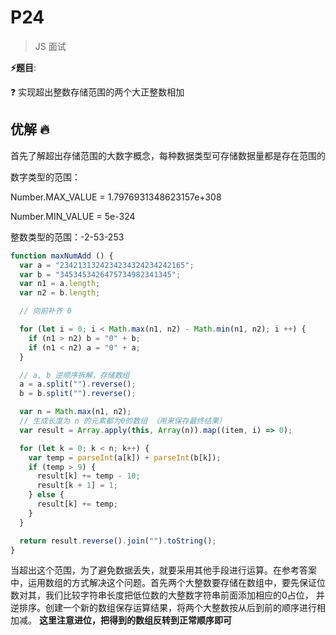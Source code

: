 # P24

> JS 面试

**⚡题目**:

❓ 实现超出整数存储范围的两个大正整数相加

## 优解 🔥

首先了解超出存储范围的大数字概念，每种数据类型可存储数据量都是存在范围的

数字类型的范围：

Number.MAX_VALUE = 1.7976931348623157e+308

Number.MIN_VALUE = 5e-324

整数类型的范围：-2-53-253

```js
function maxNumAdd () {
  var a = "2342131324234234324234242165";
  var b = "3453453426475734982341345";
  var n1 = a.length;
  var n2 = b.length;

  // 向前补齐 0

  for (let i = 0; i < Math.max(n1, n2) - Math.min(n1, n2); i ++) {
    if (n1 > n2) b = "0" + b;
    if (n1 < n2) a = "0" + a;
  }

  // a, b 逆顺序拆解，存储数组
  a = a.split("").reverse();
  b = b.split("").reverse();

  var n = Math.max(n1, n2);
  // 生成长度为 n 的元素都为0的数组 （用来保存最终结果）
  var result = Array.apply(this, Array(n)).map((item, i) => 0);

  for (let k = 0; k < n; k++) {
    var temp = parseInt(a[k]) + parseInt(b[k]);
    if (temp > 9) {
      result[k] += temp - 10;
      result[k + 1] = 1;
    } else {
      result[k] += temp;
    }
  }

  return result.reverse().join("").toString();
}

```

当超出这个范围，为了避免数据丢失，就要采用其他手段进行运算。在参考答案中，运用数组的方式解决这个问题。首先两个大整数要存储在数组中，要先保证位数对其，我们比较字符串长度把低位数的大整数字符串前面添加相应的0占位， 并逆排序。创建一个新的数组保存运算结果，将两个大整数按从后到前的顺序进行相加减。 **这里注意进位，把得到的数组反转到正常顺序即可**

